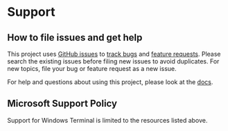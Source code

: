 # Support

## How to file issues and get help  

This project uses [GitHub issues][gh-issue] to [track bugs][gh-bug] and [feature requests][gh-feature]. Please search the existing issues before filing new issues to avoid duplicates. For new topics, file your bug or feature request as a new issue.

For help and questions about using this project, please look at the [docs][docs].

## Microsoft Support Policy  

Support for Windows Terminal is limited to the resources listed above.

[gh-issue]: https://github.com/jcaillon/valet/issues/new/choose
[gh-bug]: https://github.com/jcaillon/valet/issues/new?assignees=&labels=Issue-Bug&template=bug_report.md&title=
[gh-feature]: https://github.com/jcaillon/valet/issues/new?assignees=&labels=Issue-Feature&template=Feature_Request.md&title=
[docs]: ./README.md
